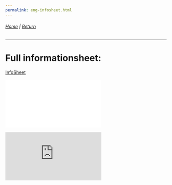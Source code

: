 ```yaml
---
permalink: eng-infosheet.html
---
```

###### [Home](https://uitpsypro.github.io/1)   |   [Return](https://uitpsypro.github.io/1/eng-info)
---

# Full informationsheet:

[InfoSheet](https://github.com/uitpsypro/1/raw/main/documents/00-InfoSheet_english.pdf)


![InfoSheet](/documents/00-InfoSheet-english.pdf)


<iframe src="https://github.com/uitpsypro/1/blob/6d36e06218c450d989502cbb3e1c191044374c77/documents/00-InfoSheet_english.pdf" frameborder="0" allowfullscreen="true"> </iframe>

